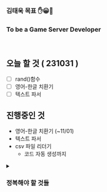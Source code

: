### 김태욱 목표 ✋😀🤚
### To be a Game Server Developer  

<br/>

## 오늘 할 것 ( 231031 )
- [ ] rand()함수
- [ ] 영어-한글 치환기 
- [ ] 텍스트 파서

## 진행중인 것
- 영어-한글 치환기 (~11/01)
- 텍스트 파서
- csv 파일 리더기
  - 코드 자동 생성까지


<details>
<summary><h3>정복해야 할 것들</h3></summary>
 
- 네트워크
- 데이터베이스
- 시스템프로그래밍
- 프로그래밍언어
- 코딩테스트
- 게임서버 포트폴리오

</details>

<!-- 
<details>
<summary><h3>완료한 것들</h3></summary>

 -
 -
 -
</details>
-->
  
